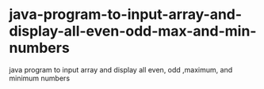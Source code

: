 # java-program-to-input-array-and-display-all-even-odd-max-and-min-numbers
java program to input array and display all even, odd ,maximum, and minimum numbers

